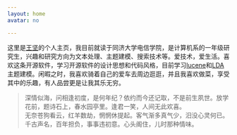 ```yaml
---
layout: home
avatar: no

---
```


这里是[王坚](/)的个人主页，我目前就读于同济大学电信学院，是计算机系的一年级研究生，兴趣和研究方向为文本处理、主题建模、搜索技术等。爱技术，爱生活。喜欢这条开源软件，学习开源软件的设计思想和代码风格，目前学习[lucene](http://lucene.apache.org/)和[LDA](http://www.cs.princeton.edu/~blei/)主题建模。闲暇之时，我喜欢骑着自己的爱车去周边逛逛，并且我喜欢做菜，享受其中的乐趣，有人品尝更是让我其乐无穷。

> 深情似海，问相逢初度，是何年纪？依约而今还记取，不是前生夙世。放学花前，题诗石上，春水园亭里。逢君一笑，人间无此欢喜。  
> 无奈苍狗看云，红羊数劫，惘惘休提起。客气渐多真气少，汨没心灵何已。千古声名，百年担负，事事违初意。心头阁住，儿时那种情味。

